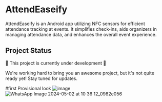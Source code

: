 # AttendEaseify
AttendEaseify is an Android app utilizing NFC sensors for efficient attendance tracking at events. It simplifies check-ins, aids organizers in managing attendance data, and enhances the overall event experience.

## Project Status

🚧 This project is currently under development 🚧

We're working hard to bring you an awesome project, but it's not quite ready yet! Stay tuned for updates.


#first Provisional look
![image](https://github.com/abhishekverma276/AttendEaseify/assets/96565154/179a1335-b14d-4675-8bfb-ab97c3147adf)
![WhatsApp Image 2024-05-02 at 10 36 12_0982e056](https://github.com/abhishekverma276/AttendEase/assets/96565154/a282da44-fdbb-4520-af90-f29e62c34bbd)
